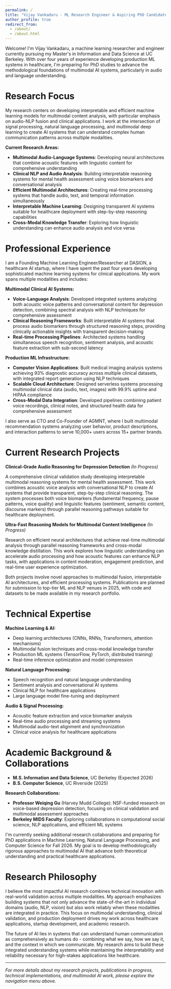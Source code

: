 ```yaml
---
permalink: /
title: "Vijay Vankadaru - ML Research Engineer & Aspiring PhD Candidate"
author_profile: true
redirect_from: 
  - /about/
  - /about.html
---
```


Welcome! I'm Vijay Vankadaru, a machine learning researcher and engineer currently pursuing my Master's in Information and Data Science at UC Berkeley. With over four years of experience developing production ML systems in healthcare, I'm preparing for PhD studies to advance the methodological foundations of multimodal AI systems, particularly in audio and language understanding.

Research Focus
======

My research centers on developing interpretable and efficient machine learning models for multimodal content analysis, with particular emphasis on audio-NLP fusion and clinical applications. I work at the intersection of signal processing, natural language processing, and multimodal deep learning to create AI systems that can understand complex human communication patterns across multiple modalities.

**Current Research Areas:**
- **Multimodal Audio-Language Systems**: Developing neural architectures that combine acoustic features with linguistic content for comprehensive understanding
- **Clinical NLP and Audio Analysis**: Building interpretable reasoning systems for mental health assessment using voice biomarkers and conversational analysis
- **Efficient Multimodal Architectures**: Creating real-time processing systems that handle audio, text, and temporal information simultaneously
- **Interpretable Machine Learning**: Designing transparent AI systems suitable for healthcare deployment with step-by-step reasoning capabilities
- **Cross-Modal Knowledge Transfer**: Exploring how linguistic understanding can enhance audio analysis and vice versa

Professional Experience
======

I am a Founding Machine Learning Engineer/Researcher at DASION, a healthcare AI startup, where I have spent the past four years developing sophisticated machine learning systems for clinical applications. My work spans multiple modalities and includes:

**Multimodal Clinical AI Systems:**
- **Voice-Language Analysis**: Developed integrated systems analyzing both acoustic voice patterns and conversational content for depression detection, combining spectral analysis with NLP techniques for comprehensive assessment
- **Clinical Reasoning Frameworks**: Built interpretable AI systems that process audio biomarkers through structured reasoning steps, providing clinically actionable insights with transparent decision-making
- **Real-time Processing Pipelines**: Architected systems handling simultaneous speech recognition, sentiment analysis, and acoustic feature extraction with sub-second latency

**Production ML Infrastructure:**
- **Computer Vision Applications**: Built medical imaging analysis systems achieving 93% diagnostic accuracy across multiple clinical datasets, with integrated report generation using NLP techniques
- **Scalable Cloud Architecture**: Designed serverless systems processing multimodal clinical data (audio, text, images) with 99.9% uptime and HIPAA compliance
- **Cross-Modal Data Integration**: Developed pipelines combining patient voice recordings, clinical notes, and structured health data for comprehensive assessment

I also serve as CTO and Co-Founder of AGMNT, where I built multimodal recommendation systems analyzing user behavior, product descriptions, and interaction patterns to serve 10,000+ users across 15+ partner brands.

Current Research Projects
======

**Clinical-Grade Audio Reasoning for Depression Detection** *(In Progress)*

A comprehensive clinical validation study developing interpretable multimodal reasoning systems for mental health assessment. This work combines acoustic voice analysis with conversational NLP to create AI systems that provide transparent, step-by-step clinical reasoning. The system processes both voice biomarkers (fundamental frequency, pause patterns, voice quality) and linguistic features (sentiment, semantic content, discourse markers) through parallel reasoning pathways suitable for healthcare deployment.

**Ultra-Fast Reasoning Models for Multimodal Content Intelligence** *(In Progress)*

Research on efficient neural architectures that achieve real-time multimodal analysis through parallel reasoning frameworks and cross-modal knowledge distillation. This work explores how linguistic understanding can accelerate audio processing and how acoustic features can enhance NLP tasks, with applications in content moderation, engagement prediction, and real-time user experience optimization.

Both projects involve novel approaches to multimodal fusion, interpretable AI architectures, and efficient processing systems. Publications are planned for submission to top-tier ML and NLP venues in 2025, with code and datasets to be made available in my research portfolio.

Technical Expertise
======

**Machine Learning & AI:**
- Deep learning architectures (CNNs, RNNs, Transformers, attention mechanisms)
- Multimodal fusion techniques and cross-modal knowledge transfer
- Production ML systems (TensorFlow, PyTorch, distributed training)
- Real-time inference optimization and model compression

**Natural Language Processing:**
- Speech recognition and natural language understanding
- Sentiment analysis and conversational AI systems
- Clinical NLP for healthcare applications
- Large language model fine-tuning and deployment

**Audio & Signal Processing:**
- Acoustic feature extraction and voice biomarker analysis
- Real-time audio processing and streaming systems
- Multimodal audio-text alignment and synchronization
- Clinical voice analysis for healthcare applications

Academic Background & Collaborations
======

- **M.S. Information and Data Science**, UC Berkeley (Expected 2026)
- **B.S. Computer Science**, UC Riverside (2025)

**Research Collaborations:**
- **Professor Weiqing Gu** (Harvey Mudd College): NSF-funded research on voice-based depression detection, focusing on clinical validation and multimodal assessment approaches
- **Berkeley MIDS Faculty**: Exploring collaborations in computational social science, NLP applications, and efficient ML systems

I'm currently seeking additional research collaborations and preparing for PhD applications in Machine Learning, Natural Language Processing, and Computer Science for Fall 2026. My goal is to develop methodologically rigorous approaches to multimodal AI that advance both theoretical understanding and practical healthcare applications.

Research Philosophy
======

I believe the most impactful AI research combines technical innovation with real-world validation across multiple modalities. My approach emphasizes building systems that not only advance the state-of-the-art in individual domains (audio, NLP, vision) but also work reliably when these modalities are integrated in practice. This focus on multimodal understanding, clinical validation, and production deployment drives my work across healthcare applications, startup development, and academic research.

The future of AI lies in systems that can understand human communication as comprehensively as humans do - combining what we say, how we say it, and the context in which we communicate. My research aims to build these integrated understanding systems while maintaining the interpretability and reliability necessary for high-stakes applications like healthcare.

---

*For more details about my research projects, publications in progress, technical implementations, and multimodal AI work, please explore the navigation menu above.*